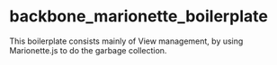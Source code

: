 backbone_marionette_boilerplate
===============================

This boilerplate consists mainly of View management, by using Marionette.js to do the garbage collection.
